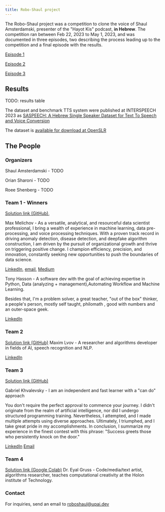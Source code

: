 ```yaml
---
title: Robo-Shaul project
---
```

The Robo-Shaul project was a competition to clone the voice of Shaul Amsterdamski, presenter of the "Hayot Kis" podcast, **in Hebrew**. The competition ran between Feb 22, 2023 to May 1, 2023, and was documented in three episodes, two describing the process leading up to the competition and a final episode with the results.

[Episode 1](https://omny.fm/shows/hayot-kiss/257)

[Episode 2](https://omny.fm/shows/hayot-kiss/258)

[Episode 3](https://omny.fm/shows/hayot-kiss/274)

## Results

TODO: results table

The dataset and benchmark TTS system were published at INTERSPEECH 2023 as [SASPEECH: A Hebrew Single Speaker Dataset for Text To Speech and Voice Conversion](TODO)

The dataset is [available for download at OpenSLR](http://openslr.org/134/)

## The People

### Organizers
Shaul Amsterdamski - TODO

Orian Sharoni - TODO

Roee Shenberg - TODO
### Team 1 - Winners
[Solution link (GitHub)](https://github.com/maxmelichov/Text-To-speech), 

Max Melichov - As a versatile, analytical, and resourceful data scientist professional, I bring a wealth of experience in machine learning, data pre-processing, and voice processing techniques. With a proven track record in driving anomaly detection, disease detection, and deepfake algorithm construction, I am driven by the pursuit of organizational growth and thrive on triggering positive change. I champion efficiency, precision, and innovation, constantly seeking new opportunities to push the boundaries of data science.

[LinkedIn](https://www.linkedin.com/in/max-melichov/), [email](mailto:Maxme006@gmail.com), [Medium](https://medium.com/@maxme006)

Tony Hasson - A software dev with the goal of achieving expertise in Python, Data (analyzing + management),Automating Workflow and Machine Learning.

Besides that, I'm a problem solver, a great teacher, "out of the box" thinker, a people's person, mostly self taught, philomath , good with numbers and an outer-space geek.

[LinkedIn](https://www.linkedin.com/in/tony-hasson-a14402205/)

### Team 2
[Solution link (GitHub)](https://github.com/maxlvov/roboshaul_tts_vc)
Maxim Lvov - A researcher and algorithms developer in fields of AI, speech recognition and NLP.

[LinkedIn](https://www.linkedin.com/in/maxim-lvov-a0042a8b/)

### Team 3
[Solution link (GitHub)](https://github.com/gabykh1/Robo-Shaul)

Gabriel Khvalevsky - I am an independent and fast learner with a "can do" approach

You don't require the perfect approval to commence your journey.
I didn't originate from the realm of artificial intelligence, nor did I undergo structured programming training.
Nevertheless, I attempted, and I made multiple attempts using diverse approaches.
Ultimately, I triumphed, and I take great pride in my accomplishments.
In conclusion, I summarize my experience in the finest contest with this phrase:
"Success greets those who persistently knock on the door."

[LinkedIn](https://www.linkedin.com/in/gabriel-khvalevsky/) [Email](mailto:gaby2002yo@gmail.com)
### Team 4
[Solution link (Google Colab)](http://bit.ly/roboshaul)
Dr. Eyal Gruss - Code/media/text artist, algorithms researcher, teaches computational creativity at the Holon institute of Technology.

### Contact

For inquiries, send an email to [roboshaul@upai.dev](mailto:roboshaul@upai.dev)